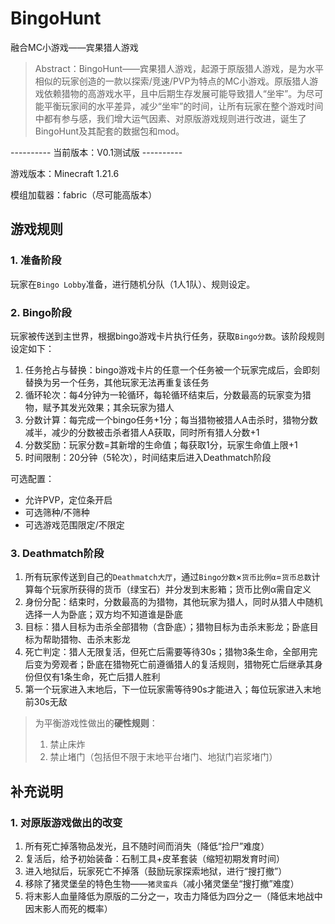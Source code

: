 # BingoHunt
融合MC小游戏——宾果猎人游戏

> Abstract：BingoHunt——宾果猎人游戏，起源于原版猎人游戏，是为水平相似的玩家创造的一款以探索/竞速/PVP为特点的MC小游戏。原版猎人游戏依赖猎物的高游戏水平，且中后期生存发展可能导致猎人“坐牢”。为尽可能平衡玩家间的水平差异，减少“坐牢”的时间，让所有玩家在整个游戏时间中都有参与感，我们增大运气因素、对原版游戏规则进行改进，诞生了BingoHunt及其配套的数据包和mod。

---------- 当前版本：V0.1测试版 ----------

游戏版本：Minecraft 1.21.6

模组加载器：fabric（尽可能高版本）

## 游戏规则
### 1. 准备阶段
玩家在`Bingo Lobby`准备，进行随机分队（1人1队）、规则设定。
### 2. Bingo阶段
玩家被传送到主世界，根据bingo游戏卡片执行任务，获取`Bingo分数`。该阶段规则设定如下：
1. 任务抢占与替换：bingo游戏卡片的任意一个任务被一个玩家完成后，会即刻替换为另一个任务，其他玩家无法再重复该任务
2. 循环轮次：每4分钟为一轮循环，每轮循环结束后，分数最高的玩家变为猎物，赋予其发光效果；其余玩家为猎人
3. 分数计算：每完成一个bingo任务+1分；每当猎物被猎人A击杀时，猎物分数减半，减少的分数被击杀者猎人A获取，同时所有猎人分数+1
4. 分数奖励：玩家分数=其新增的生命值；每获取1分，玩家生命值上限+1
5. 时间限制：20分钟（5轮次），时间结束后进入Deathmatch阶段

可选配置：
- 允许PVP，定位条开启
- 可选筛种/不筛种
- 可选游戏范围限定/不限定
### 3. Deathmatch阶段
1. 所有玩家传送到自己的`Deathmatch大厅`，通过`Bingo分数`×`货币比例α`=`货币总数`计算每个玩家所获得的货币（绿宝石）并分发到末影箱；货币比例α需自定义
2. 身份分配：结束时，分数最高的为猎物，其他玩家为猎人，同时从猎人中随机选择一人为卧底；双方均不知道谁是卧底
3. 目标：猎人目标为击杀全部猎物（含卧底）；猎物目标为击杀末影龙；卧底目标为帮助猎物、击杀末影龙
4. 死亡判定：猎人无限复活，但死亡后需要等待30s；猎物3条生命，全部用完后变为旁观者；卧底在猎物死亡前遵循猎人的复活规则，猎物死亡后继承其身份但仅有1条生命，死亡后猎人胜利
6. 第一个玩家进入末地后，下一位玩家需等待90s才能进入；每位玩家进入末地前30s无敌

> 为平衡游戏性做出的**硬性规则**：
> 1. 禁止床炸
> 2. 禁止堵门（包括但不限于末地平台堵门、地狱门岩浆堵门）

## 补充说明
### 1. 对原版游戏做出的改变
1. 所有死亡掉落物品发光，且不随时间而消失（降低“捡尸”难度）
2. 复活后，给予初始装备：石制工具+皮革套装（缩短初期发育时间）
3. 进入地狱后，玩家死亡不掉落（鼓励玩家探索地狱，进行“搜打撤”）
4. 移除了猪灵堡垒的特色生物——`猪灵蛮兵`（减小猪灵堡垒“搜打撤”难度）
5. 将末影人血量降低为原版的二分之一，攻击力降低为四分之一（降低末地战中因末影人而死的概率）
